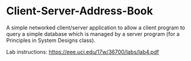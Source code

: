# Client-Server-Address-Book
A simple networked client/server application to allow a client program to query a simple database which is managed by a server program (for a Principles in System Designs class).

Lab instructions: https://eee.uci.edu/17w/36700/labs/lab4.pdf
